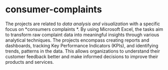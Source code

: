 # consumer-complaints
The projects are related to *data analysis and visualization* with a specific focus on *consumers complaints *. By using Microsoft Excel, the tasks aim to transform raw complaint data into meaningful insights through various analytical techniques. The projects encompass creating reports and dashboards, tracking Key Performance Indicators (KPIs), and identifying trends, patterns in the data. This allows organizations to understand their customer feedback better and make informed decisions to improve their products and services.

